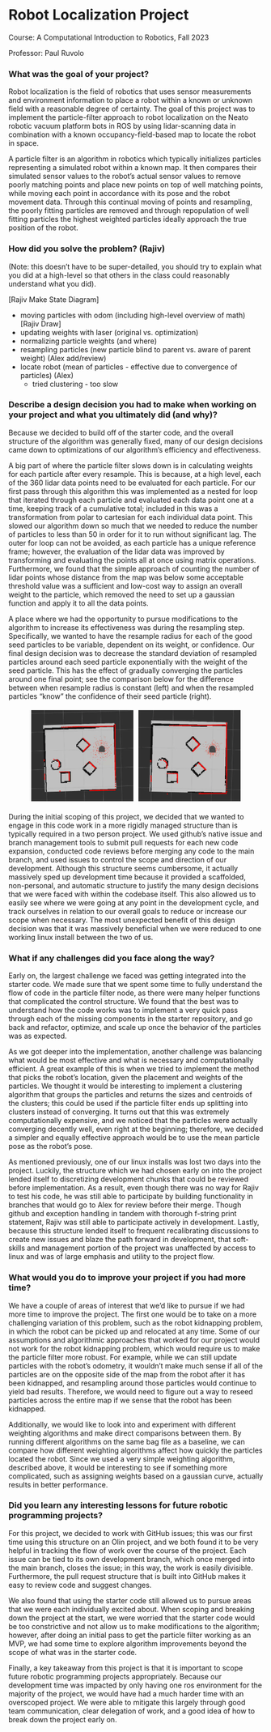# Robot Localization Project

Course: A Computational Introduction to Robotics, Fall 2023

Professor: Paul Ruvolo

### What was the goal of your project?

Robot localization is the field of robotics that uses sensor measurements and environment information to place a robot within a known or unknown field with a reasonable degree of certainty. The goal of this project was to implement the particle-filter approach to robot localization on the Neato robotic vacuum platform bots in ROS by using lidar-scanning data in combination with a known occupancy-field-based map to locate the robot in space.

A particle filter is an algorithm in robotics which typically initializes particles representing a simulated robot within a known map. It then compares their simulated sensor values to the robot’s actual sensor values to remove poorly matching points and place new points on top of well matching points, while moving each point in accordance with its pose and the robot movement data. Through this continual moving of points and resampling, the poorly fitting particles are removed and through repopulation of well fitting particles the highest weighted particles ideally approach the true position of the robot.

### How did you solve the problem? (Rajiv)

(Note: this doesn’t have to be super-detailed, you should try to explain what you did at a high-level so that others in the class could reasonably understand what you did).

[Rajiv Make State Diagram]

- moving particles with odom (including high-level overview of math) [Rajiv Draw]
- updating weights with laser (original vs. optimization)
- normalizing particle weights (and where)
- resampling particles (new particle blind to parent vs. aware of parent weight) (Alex add/review)
- locate robot (mean of particles - effective due to convergence of particles) (Alex)
  - tried clustering - too slow

### Describe a design decision you had to make when working on your project and what you ultimately did (and why)?

Because we decided to build off of the starter code, and the overall structure of the algorithm was generally fixed, many of our design decisions came down to optimizations of our algorithm’s efficiency and effectiveness.

A big part of where the particle filter slows down is in calculating weights for each particle after every resample. This is because, at a high level, each of the 360 lidar data points need to be evaluated for each particle. For our first pass through this algorithm this was implemented as a nested for loop that iterated through each particle and evaluated each data point one at a time, keeping track of a cumulative total; included in this was a transformation from polar to cartesian for each individual data point. This slowed our algorithm down so much that we needed to reduce the number of particles to less than 50 in order for it to run without significant lag. The outer for loop can not be avoided, as each particle has a unique reference frame; however, the evaluation of the lidar data was improved by transforming and evaluating the points all at once using matrix operations. Furthermore, we found that the simple approach of counting the number of lidar points whose distance from the map was below some acceptable threshold value was a sufficient and low-cost way to assign an overall weight to the particle, which removed the need to set up a gaussian function and apply it to all the data points.

A place where we had the opportunity to pursue modifications to the algorithm to increase its effectiveness was during the resampling step. Specifically, we wanted to have the resample radius for each of the good seed particles to be variable, dependent on its weight, or confidence. Our final design decision was to decrease the standard deviation of resampled particles around each seed particle exponentially with the weight of the seed particle. This has the effect of gradually converging the particles around one final point; see the comparison below for the difference between when resample radius is constant (left) and when the resampled particles “know” the confidence of their seed particle (right).

<figure
  style=
    "display: flex;"
>
  <div
    style=
      "flex: 50%;
      padding: 5px;"
  >
    <img 
      src="./gifs/original_particles.gif"
      alt="Resampling with constant radius"
    >
  </div>
  <div
    style=
      "flex: 50%;
      padding: 5px;"
  >
    <img 
      src="./gifs/converged_particles.gif"
      alt="Resampling with adaptive radius"
    >
  </div>
</figure>

During the initial scoping of this project, we decided that we wanted to engage in this code work in a more rigidly managed structure than is typically required in a two person project. We used github’s native issue and branch management tools to submit pull requests for each new code expansion, conducted code reviews before merging any code to the main branch, and used issues to control the scope and direction of our development. Although this structure seems cumbersome, it actually massively sped up development time because it provided a scaffolded, non-personal, and automatic structure to justify the many design decisions that we were faced with within the codebase itself. This also allowed us to easily see where we were going at any point in the development cycle, and track ourselves in relation to our overall goals to reduce or increase our scope when necessary. The most unexpected benefit of this design decision was that it was massively beneficial when we were reduced to one working linux install between the two of us.

### What if any challenges did you face along the way?

Early on, the largest challenge we faced was getting integrated into the starter code. We made sure that we spent some time to fully understand the flow of code in the particle filter node, as there were many helper functions that complicated the control structure. We found that the best was to understand how the code works was to implement a very quick pass through each of the missing components in the starter repository, and go back and refactor, optimize, and scale up once the behavior of the particles was as expected.

As we got deeper into the implementation, another challenge was balancing what would be most effective and what is necessary and computationally efficient. A great example of this is when we tried to implement the method that picks the robot’s location, given the placement and weights of the particles. We thought it would be interesting to implement a clustering algorithm that groups the particles and returns the sizes and centroids of the clusters; this could be used if the particle filter ends up splitting into clusters instead of converging. It turns out that this was extremely computationally expensive, and we noticed that the particles were actually converging decently well, even right at the beginning; therefore, we decided a simpler and equally effective approach would be to use the mean particle pose as the robot’s pose.

As mentioned previously, one of our linux installs was lost two days into the project. Luckily, the structure which we had chosen early on into the project lended itself to discretizing development chunks that could be reviewed before implementation. As a result, even though there was no way for Rajiv to test his code, he was still able to participate by building functionality in branches that would go to Alex for review before their merge. Though github and exception handling in tandem with thorough f-string print statement, Rajiv was still able to participate actively in development. Lastly, because this structure lended itself to frequent recalibrating discussions to create new issues and blaze the path forward in development, that soft-skills and management portion of the project was unaffected by access to linux and was of large emphasis and utility to the project flow.

### What would you do to improve your project if you had more time?

We have a couple of areas of interest that we’d like to pursue if we had more time to improve the project. The first one would be to take on a more challenging variation of this problem, such as the robot kidnapping problem, in which the robot can be picked up and relocated at any time. Some of our assumptions and algorithmic approaches that worked for our project would not work for the robot kidnapping problem, which would require us to make the particle filter more robust. For example, while we can still update particles with the robot’s odometry, it wouldn’t make much sense if all of the particles are on the opposite side of the map from the robot after it has been kidnapped, and resampling around those particles would continue to yield bad results. Therefore, we would need to figure out a way to reseed particles across the entire map if we sense that the robot has been kidnapped.

Additionally, we would like to look into and experiment with different weighting algorithms and make direct comparisons between them. By running different algorithms on the same bag file as a baseline, we can compare how different weighting algorithms affect how quickly the particles located the robot. Since we used a very simple weighting algorithm, described above, it would be interesting to see if something more complicated, such as assigning weights based on a gaussian curve, actually results in better performance.

### Did you learn any interesting lessons for future robotic programming projects?

For this project, we decided to work with GitHub issues; this was our first time using this structure on an Olin project, and we both found it to be very helpful in tracking the flow of work over the course of the project. Each issue can be tied to its own development branch, which once merged into the main branch, closes the issue; in this way, the work is easily divisible. Furthermore, the pull request structure that is built into GitHub makes it easy to review code and suggest changes.

We also found that using the starter code still allowed us to pursue areas that we were each individually excited about. When scoping and breaking down the project at the start, we were worried that the starter code would be too constrictive and not allow us to make modifications to the algorithm; however, after doing an initial pass to get the particle filter working as an MVP, we had some time to explore algorithm improvements beyond the scope of what was in the starter code.

Finally, a key takeaway from this project is that it is important to scope future robotic programming projects appropriately. Because our development time was impacted by only having one ros environment for the majority of the project, we would have had a much harder time with an overscoped project. We were able to mitigate this largely through good team communication, clear delegation of work, and a good idea of how to break down the project early on.
